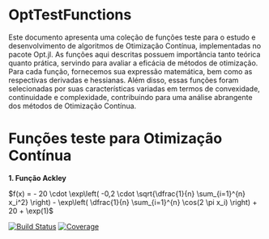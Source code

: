 # OptTestFunctions
Este documento apresenta uma coleção de funções teste para o estudo e desenvolvimento de algoritmos de Otimização Contínua, implementadas no pacote Opt.jl. As funções aqui descritas possuem importância tanto teórica quanto prática, servindo para avaliar a eficácia de métodos de otimização. Para cada função, fornecemos sua expressão matemática, bem como as respectivas derivadas e hessianas. Além disso, essas funções foram selecionadas por suas características variadas em termos de convexidade, continuidade e complexidade, contribuindo para uma análise abrangente dos métodos de Otimização Contínua.

# **Funções teste para Otimização Contínua**

**1. Função Ackley**

$f(x) = - 20 \cdot \exp\left( -0,2 \cdot \sqrt{\dfrac{1}{n} \sum_{i=1}^{n} x_i^2} \right) - \exp\left( \dfrac{1}{n} \sum_{i=1}^{n} \cos(2 \pi x_i) \right) + 20 + \exp(1)$






[![Build Status](https://github.com/petimatematica/OptTestFunctions.jl/actions/workflows/CI.yml/badge.svg?branch=master)](https://github.com/petimatematica/OptTestFunctions.jl/actions/workflows/CI.yml?query=branch%3Amaster)
[![Coverage](https://codecov.io/gh/petimatematica/OptTestFunctions.jl/branch/master/graph/badge.svg)](https://codecov.io/gh/petimatematica/OptTestFunctions.jl)
